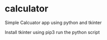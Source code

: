 # calculator
Simple Calcuator app using python and tkinter

Install tkinter using pip3
run the python script
